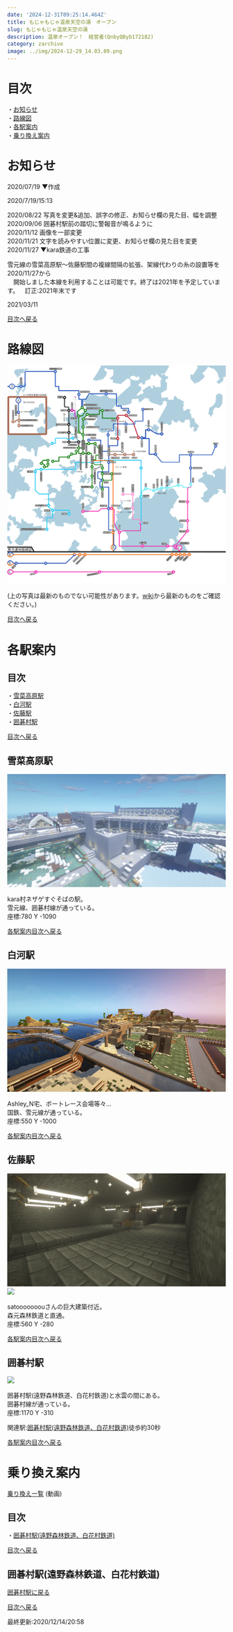 ```yaml
---
date: '2024-12-31T09:25:14.464Z'
title: もじゃもじゃ温泉天空の湯　オープン
slug: もじゃもじゃ温泉天空の湯
description: 温泉オープン！　経営者(QnbyQByb172182)
category: zarchive
image: ../img/2024-12-29_14.03.09.png
---
```


# 目次

・[お知らせ](#お知らせ)  
・[路線図](#路線図)  
・[各駅案内](#各駅案内)  
・[乗り換え案内](#乗り換え案内)

# お知らせ

2020/07/19 ▼作成

2020/7/19/15:13

2020/08/22 写真を変更&追加、誤字の修正、お知らせ欄の見た目、幅を調整  
2020/09/06 囲碁村駅前の踏切に警報音が鳴るように  
2020/11/12 画像を一部変更  
2020/11/21 文字を読みやすい位置に変更、お知らせ欄の見た目を変更  
2020/11/27 ▼kara鉄道の工事

雪元線の雪菜高原駅～佐藤駅間の複線間隔の拡張、架線代わりの糸の設置等を2020/11/27から  
 開始しました本線を利用することは可能です。終了は2021年を予定しています。 訂正:2021年末です

2021/03/11

[目次へ戻る](#目次)

# 路線図

![もりパ路線図](/img/もりパ路線図.jpg)

(上の写真は最新のものでない可能性があります。[wiki](https://wiki.morino.party/train)から最新のものをご確認ください。)

[目次へ戻る](#目次)

# 各駅案内

## 目次

・[雪菜高原駅](#雪菜高原)  
・[白河駅](#白河)  
・[佐藤駅](#佐藤)  
・[囲碁村駅](#囲碁村)

[目次へ戻る](#目次)

## 雪菜高原駅

![](/img/2020-08-21_19.36.06.png)

kara村ネザゲすぐそばの駅。  
雪元線、囲碁村線が通っている。  
座標:780 Y -1090

[各駅案内目次へ戻る](#各駅案内)

## 白河駅

![](/img/2020-11-06_17.13.59.png)

Ashley_N宅、ボートレース会場等々...  
国鉄、雪元線が通っている。  
座標:550 Y -1000

[各駅案内目次へ戻る](#各駅案内)

## 佐藤駅

![](/img/2020-08-21_19.43.49.png)  
![](/img/2020-11-06_17.18.48.png)

satooooooouさんの巨大建築付近。  
森元森林鉄道と直通。  
座標:560 Y -280

[各駅案内目次へ戻る](#各駅案内)

## 囲碁村駅

![](/img/2020-11-06_17.35.07.png)

囲碁村駅(遠野森林鉄道、白花村鉄道)と水雲の間にある。  
囲碁村線が通っている。  
座標:1170 Y -310

関連駅:[囲碁村駅(遠野森林鉄道、白花村鉄道)](#乗り換え囲碁村駅)徒歩約30秒

[各駅案内目次へ戻る](#各駅案内)

# 乗り換え案内

[乗り換え一覧](https://www.youtube.com/playlist?list=PL8SEiCmaoshMoRMkEc5ueDQBMn934QIS-) (動画)

## 目次

・[囲碁村駅(遠野森林鉄道、白花村鉄道)](#乗り換え囲碁村駅)

[目次へ戻る](#目次)

## 囲碁村駅(遠野森林鉄道、白花村鉄道)

[囲碁村駅に戻る](#囲碁村)

[目次へ戻る](#目次)

最終更新:2020/12/14/20:58
